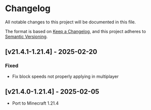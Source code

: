 # Changelog
All notable changes to this project will be documented in this file.

The format is based on [Keep a Changelog](https://keepachangelog.com/en/1.0.0/),
and this project adheres to [Semantic Versioning](https://semver.org/spec/v2.0.0.html).

## [v21.4.1-1.21.4] - 2025-02-20
### Fixed
- Fix block speeds not properly applying in multiplayer

## [v21.4.0-1.21.4] - 2025-02-05
- Port to Minecraft 1.21.4
